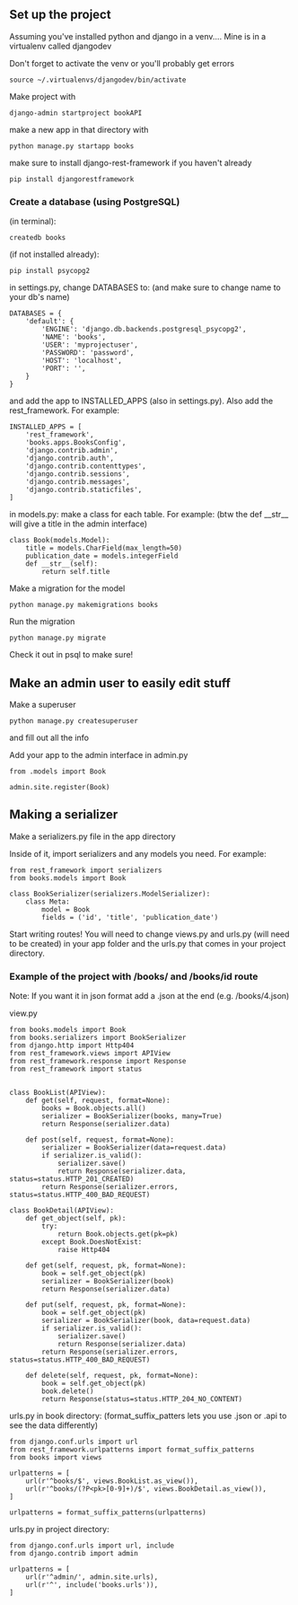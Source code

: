## Set up the project

Assuming you've installed python and django in a venv....
Mine is in a virtualenv called djangodev

Don't forget to activate the venv or you'll probably get errors
```
source ~/.virtualenvs/djangodev/bin/activate
```

Make project with 
```
django-admin startproject bookAPI
```

make a new app in that directory with 
```
python manage.py startapp books
```

make sure to install django-rest-framework if you haven't already
```
pip install djangorestframework
```

### Create a database (using PostgreSQL)

(in terminal): 
```
createdb books
```

(if not installed already): 
```
pip install psycopg2
```

in settings.py, change DATABASES to: (and make sure to change name to your db's name)
```
DATABASES = {
    'default': {
        'ENGINE': 'django.db.backends.postgresql_psycopg2',
        'NAME': 'books',
        'USER': 'myprojectuser',
        'PASSWORD': 'password',
        'HOST': 'localhost',
        'PORT': '',
    }
}
```

and add the app to INSTALLED_APPS (also in settings.py). Also add the rest\_framework. For example:
```
INSTALLED_APPS = [
    'rest_framework',
    'books.apps.BooksConfig',
    'django.contrib.admin',
    'django.contrib.auth',
    'django.contrib.contenttypes',
    'django.contrib.sessions',
    'django.contrib.messages',
    'django.contrib.staticfiles',
]
```

in models.py: make a class for each table. For example: (btw the def \_\_str\_\_ will give a title in the admin interface)
```
class Book(models.Model):
    title = models.CharField(max_length=50)
    publication_date = models.integerField
    def __str__(self):
        return self.title
```

Make a migration for the model
```
python manage.py makemigrations books
```

Run the migration
```
python manage.py migrate
```

Check it out in psql to make sure!

## Make an admin user to easily edit stuff

Make a superuser
```
python manage.py createsuperuser
```
and fill out all the info

Add your app to the admin interface in admin.py
```
from .models import Book

admin.site.register(Book)
```

## Making a serializer

Make a serializers.py file in the app directory

Inside of it, import serializers and any models you need. For example:
```
from rest_framework import serializers
from books.models import Book

class BookSerializer(serializers.ModelSerializer):
    class Meta:
        model = Book
        fields = ('id', 'title', 'publication_date')
```

Start writing routes! You will need to change views.py and urls.py (will need to be created) in your app folder and the urls.py that comes in your project directory.

### Example of the project with /books/ and /books/id route

Note: If you want it in json format add a .json at the end (e.g. /books/4.json)

view.py

```
from books.models import Book
from books.serializers import BookSerializer
from django.http import Http404
from rest_framework.views import APIView
from rest_framework.response import Response
from rest_framework import status


class BookList(APIView):
    def get(self, request, format=None):
        books = Book.objects.all()
        serializer = BookSerializer(books, many=True)
        return Response(serializer.data)

    def post(self, request, format=None):
        serializer = BookSerializer(data=request.data)
        if serializer.is_valid():
            serializer.save()
            return Response(serializer.data, status=status.HTTP_201_CREATED)
        return Response(serializer.errors, status=status.HTTP_400_BAD_REQUEST)

class BookDetail(APIView):
    def get_object(self, pk):
        try:
            return Book.objects.get(pk=pk)
        except Book.DoesNotExist:
            raise Http404

    def get(self, request, pk, format=None):
        book = self.get_object(pk)
        serializer = BookSerializer(book)
        return Response(serializer.data)

    def put(self, request, pk, format=None):
        book = self.get_object(pk)
        serializer = BookSerializer(book, data=request.data)
        if serializer.is_valid():
            serializer.save()
            return Response(serializer.data)
        return Response(serializer.errors, status=status.HTTP_400_BAD_REQUEST)

    def delete(self, request, pk, format=None):
        book = self.get_object(pk)
        book.delete()
        return Response(status=status.HTTP_204_NO_CONTENT)
```

urls.py in book directory:
(format_suffix_patters lets you use .json or .api to see the data differently)
```
from django.conf.urls import url
from rest_framework.urlpatterns import format_suffix_patterns
from books import views

urlpatterns = [
    url(r'^books/$', views.BookList.as_view()),
    url(r'^books/(?P<pk>[0-9]+)/$', views.BookDetail.as_view()),
]

urlpatterns = format_suffix_patterns(urlpatterns)
```

urls.py in project directory:

```
from django.conf.urls import url, include
from django.contrib import admin

urlpatterns = [
    url(r'^admin/', admin.site.urls),
    url(r'^', include('books.urls')),
]

```